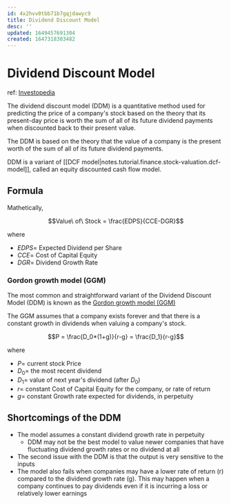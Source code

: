 ```yaml
---
id: 4x2hvv0tbb71b7gqjdawyc9
title: Dividend Discount Model
desc: ''
updated: 1649457691304
created: 1647318303482
---
```

# Dividend Discount Model
ref: [Investopedia](https://www.investopedia.com/terms/d/ddm.asp)

The dividend discount model (DDM) is a quantitative method used for predicting the price of a company's stock based on the theory that its present-day price is worth the sum of all of its future dividend payments when discounted back to their present value.

The DDM is based on the theory that the value of a company is the present worth of the sum of all of its future dividend payments.

DDM is a variant of [[DCF model|notes.tutorial.finance.stock-valuation.dcf-model]], called an equity discounted cash flow model.

## Formula
Mathetically, 

$$Value\ of\ Stock = \frac{EDPS}{CCE-DGR}$$

where
- $EDPS =$ Expected Dividend per Share
- $CCE =$ Cost of Capital Equity
- $DGR =$ Dividend Growth Rate

### Gordon growth model (GGM)
The most common and straightforward variant of the Dividend Discount Model (DDM) is known as the [Gordon growth model (GGM)]((https://www.investopedia.com/terms/g/gordongrowthmodel.asp))

The GGM assumes that a company exists forever and that there is a constant growth in dividends when valuing a company's stock.

$$P = \frac{D_0*(1+g)}{r-g} = \frac{D_1}{r-g}$$

where
- $P =$ current stock Price
- $D_0 =$ the most recent dividend
- $D_1 =$ value of next year's dividend (after $D_0$)
- $r =$ constant Cost of Capital Equity for the company, or rate of return
- $g =$ constant Growth rate expected for dividends, in perpetuity

## Shortcomings of the DDM
- The model assumes a constant dividend growth rate in perpetuity
  - DDM may not be the best model to value newer companies that have fluctuating dividend growth rates or no dividend at all
- The second issue with the DDM is that the output is very sensitive to the inputs
- The model also fails when companies may have a lower rate of return (r) compared to the dividend growth rate (g). This may happen when a company continues to pay dividends even if it is incurring a loss or relatively lower earnings
